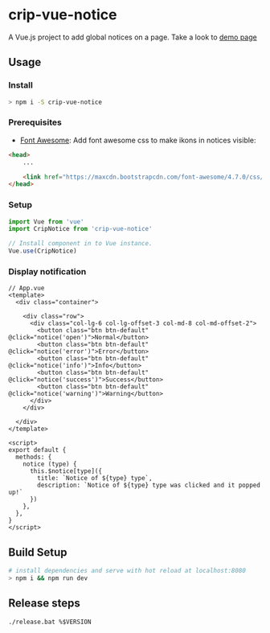 # crip-vue-notice

A Vue.js project to add global notices on a page. Take a look to [demo page](http://rawgit.com/tahq69/vue-notice/master/index.html)

## Usage

### Install
```bash
> npm i -S crip-vue-notice
```

### Prerequisites

- [Font Awesome](http://fontawesome.io/): Add font awesome css to make ikons in notices visible:

```html
<head>
    ...

    <link href="https://maxcdn.bootstrapcdn.com/font-awesome/4.7.0/css/font-awesome.min.css" rel="stylesheet">
</head>
```

### Setup
```javascript
import Vue from 'vue'
import CripNotice from 'crip-vue-notice'

// Install component in to Vue instance.
Vue.use(CripNotice)
```

### Display notification
```vue
// App.vue
<template>
  <div class="container">

    <div class="row">
      <div class="col-lg-6 col-lg-offset-3 col-md-8 col-md-offset-2">
        <button class="btn btn-default" @click="notice('open')">Normal</button>
        <button class="btn btn-default" @click="notice('error')">Error</button>
        <button class="btn btn-default" @click="notice('info')">Info</button>
        <button class="btn btn-default" @click="notice('success')">Success</button>
        <button class="btn btn-default" @click="notice('warning')">Warning</button>
      </div>
    </div>

  </div>
</template>

<script>
export default {
  methods: {
    notice (type) {
      this.$notice[type]({
        title: `Notice of ${type} type`,
        description: `Notice of ${type} type was clicked and it popped up!`
      })
    },
  },
}
</script>
```

## Build Setup

```bash
# install dependencies and serve with hot reload at localhost:8080
> npm i && npm run dev
```

## Release steps

```cmd
./release.bat %$VERSION
```